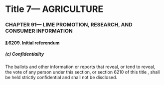 
# Title 7— AGRICULTURE
### CHAPTER 91— LIME PROMOTION, RESEARCH, AND CONSUMER INFORMATION
#### § 6209. Initial referendum
##### (c) Confidentiality

The ballots and other information or reports that reveal, or tend to reveal, the vote of any person under this section, or section 6210 of this title , shall be held strictly confidential and shall not be disclosed.
